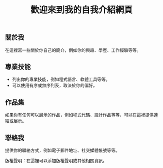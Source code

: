 <!DOCTYPE html>
<html>
<head>
  <title>自我介紹</title>
  <style>
    /* 在這裡寫你的 CSS 樣式，用於美化網頁的外觀 */
  </style>
</head>
<body>
  <header>
    <h1>歡迎來到我的自我介紹網頁</h1>
  </header>

  <section>
    <h2>關於我</h2>
    <p>在這裡寫一些關於你自己的簡介，例如你的興趣、學歷、工作經驗等等。</p>
  </section>

  <section>
    <h2>專業技能</h2>
    <ul>
      <li>列出你的專業技能，例如程式語言、軟體工具等等。</li>
      <li>可以使用有序或無序列表，取決於你的偏好。</li>
    </ul>
  </section>

  <section>
    <h2>作品集</h2>
    <p>如果你有任何可以展示的作品，例如程式代碼、設計作品等等，可以在這裡提供連結或展示。</p>
  </section>

  <section>
    <h2>聯絡我</h2>
    <p>提供你的聯絡方式，例如電子郵件地址、社交媒體帳號等等。</p>
  </section>

  <footer>
    <p>版權聲明：在這裡可以添加版權聲明或其他相關資訊。</p>
  </footer>
</body>
</html>
